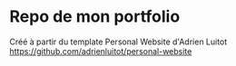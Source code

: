 # Repo de mon portfolio 
Créé à partir du template Personal Website d'Adrien Luitot
https://github.com/adrienluitot/personal-website
